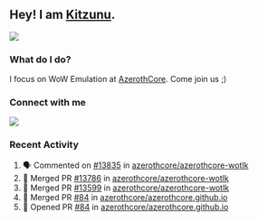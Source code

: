 ## Hey! I am [Kitzunu](https://Github.com/Kitzunu).

<!--<a href="https://github-readme-stats.kitzunu.vercel.app/api?username=Kitzunu&show_icons=true&theme=dark">
  <img align="center" src="https://github-readme-stats.kitzunu.vercel.app/api?username=Kitzunu&show_icons=true&theme=dark" />
</a>-->
<a href="https://github-readme-stats.kitzunu.vercel.app/api?username=Kitzunu&show_icons=true&theme=dark">
  <img align="center" src="https://github-readme-stats.vercel.app/api/top-langs/?username=Kitzunu&layout=compact&theme=dark" />
</a>

### What do I do?

I focus on WoW Emulation at [AzerothCore](https://Github.com/AzerothCore). Come join us ;)

### Connect with me
[![](https://img.shields.io/badge/AzerothCore%20Discord-Connect%20with%20me!-green)](https://discord.com/invite/gkt4y2x)

### Recent Activity

<!--START_SECTION:activity-->
1. 🗣 Commented on [#13835](https://github.com/azerothcore/azerothcore-wotlk/issues/13835) in [azerothcore/azerothcore-wotlk](https://github.com/azerothcore/azerothcore-wotlk)
2. 🎉 Merged PR [#13786](https://github.com/azerothcore/azerothcore-wotlk/pull/13786) in [azerothcore/azerothcore-wotlk](https://github.com/azerothcore/azerothcore-wotlk)
3. 🎉 Merged PR [#13599](https://github.com/azerothcore/azerothcore-wotlk/pull/13599) in [azerothcore/azerothcore-wotlk](https://github.com/azerothcore/azerothcore-wotlk)
4. 🎉 Merged PR [#84](https://github.com/azerothcore/azerothcore.github.io/pull/84) in [azerothcore/azerothcore.github.io](https://github.com/azerothcore/azerothcore.github.io)
5. 💪 Opened PR [#84](https://github.com/azerothcore/azerothcore.github.io/pull/84) in [azerothcore/azerothcore.github.io](https://github.com/azerothcore/azerothcore.github.io)
<!--END_SECTION:activity-->
